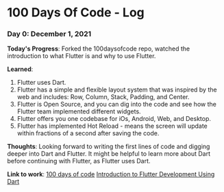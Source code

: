 # 100 Days Of Code - Log

### Day 0: December 1, 2021

**Today's Progress**: Forked the 100daysofcode repo, watched the introduction to what Flutter is and why to use Flutter.

**Learned**: 
1. Flutter uses Dart.
2. Flutter has a simple and flexible layout system that was inspired by the web and includes: Row, Column, Stack, Padding, and Center.
3. Flutter is Open Source, and you can dig into the code and see how the Flutter team implemented different widgets.
4. Flutter offers you one codebase for iOs, Android, Web, and Desktop.
5. Flutter has implemented Hot Reload - means the screen will update within fractions of a second after saving the code.

**Thoughts**: Looking forward to writing the first lines of code and digging deeper into Dart and Flutter. It might be helpful to learn more about Dart before continuing with Flutter, as Flutter uses Dart. 

**Link to work**: [100 days of code](https://www.100daysofcode.com/)
[Introduction to Flutter Development Using Dart](https://www.appbrewery.co/p/intro-to-flutter)